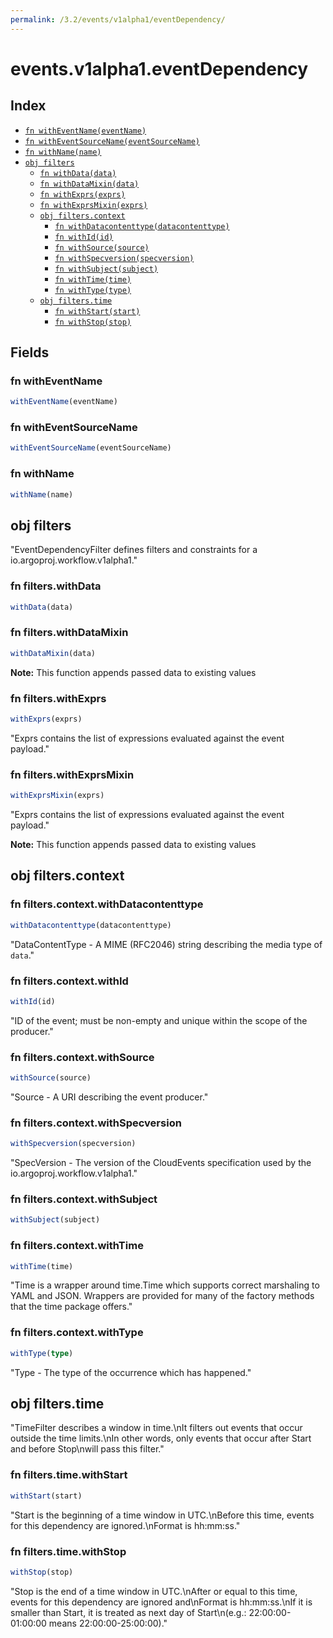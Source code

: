 ```yaml
---
permalink: /3.2/events/v1alpha1/eventDependency/
---
```


# events.v1alpha1.eventDependency



## Index

* [`fn withEventName(eventName)`](#fn-witheventname)
* [`fn withEventSourceName(eventSourceName)`](#fn-witheventsourcename)
* [`fn withName(name)`](#fn-withname)
* [`obj filters`](#obj-filters)
  * [`fn withData(data)`](#fn-filterswithdata)
  * [`fn withDataMixin(data)`](#fn-filterswithdatamixin)
  * [`fn withExprs(exprs)`](#fn-filterswithexprs)
  * [`fn withExprsMixin(exprs)`](#fn-filterswithexprsmixin)
  * [`obj filters.context`](#obj-filterscontext)
    * [`fn withDatacontenttype(datacontenttype)`](#fn-filterscontextwithdatacontenttype)
    * [`fn withId(id)`](#fn-filterscontextwithid)
    * [`fn withSource(source)`](#fn-filterscontextwithsource)
    * [`fn withSpecversion(specversion)`](#fn-filterscontextwithspecversion)
    * [`fn withSubject(subject)`](#fn-filterscontextwithsubject)
    * [`fn withTime(time)`](#fn-filterscontextwithtime)
    * [`fn withType(type)`](#fn-filterscontextwithtype)
  * [`obj filters.time`](#obj-filterstime)
    * [`fn withStart(start)`](#fn-filterstimewithstart)
    * [`fn withStop(stop)`](#fn-filterstimewithstop)

## Fields

### fn withEventName

```ts
withEventName(eventName)
```



### fn withEventSourceName

```ts
withEventSourceName(eventSourceName)
```



### fn withName

```ts
withName(name)
```



## obj filters

"EventDependencyFilter defines filters and constraints for a io.argoproj.workflow.v1alpha1."

### fn filters.withData

```ts
withData(data)
```



### fn filters.withDataMixin

```ts
withDataMixin(data)
```



**Note:** This function appends passed data to existing values

### fn filters.withExprs

```ts
withExprs(exprs)
```

"Exprs contains the list of expressions evaluated against the event payload."

### fn filters.withExprsMixin

```ts
withExprsMixin(exprs)
```

"Exprs contains the list of expressions evaluated against the event payload."

**Note:** This function appends passed data to existing values

## obj filters.context



### fn filters.context.withDatacontenttype

```ts
withDatacontenttype(datacontenttype)
```

"DataContentType - A MIME (RFC2046) string describing the media type of `data`."

### fn filters.context.withId

```ts
withId(id)
```

"ID of the event; must be non-empty and unique within the scope of the producer."

### fn filters.context.withSource

```ts
withSource(source)
```

"Source - A URI describing the event producer."

### fn filters.context.withSpecversion

```ts
withSpecversion(specversion)
```

"SpecVersion - The version of the CloudEvents specification used by the io.argoproj.workflow.v1alpha1."

### fn filters.context.withSubject

```ts
withSubject(subject)
```



### fn filters.context.withTime

```ts
withTime(time)
```

"Time is a wrapper around time.Time which supports correct marshaling to YAML and JSON.  Wrappers are provided for many of the factory methods that the time package offers."

### fn filters.context.withType

```ts
withType(type)
```

"Type - The type of the occurrence which has happened."

## obj filters.time

"TimeFilter describes a window in time.\nIt filters out events that occur outside the time limits.\nIn other words, only events that occur after Start and before Stop\nwill pass this filter."

### fn filters.time.withStart

```ts
withStart(start)
```

"Start is the beginning of a time window in UTC.\nBefore this time, events for this dependency are ignored.\nFormat is hh:mm:ss."

### fn filters.time.withStop

```ts
withStop(stop)
```

"Stop is the end of a time window in UTC.\nAfter or equal to this time, events for this dependency are ignored and\nFormat is hh:mm:ss.\nIf it is smaller than Start, it is treated as next day of Start\n(e.g.: 22:00:00-01:00:00 means 22:00:00-25:00:00)."